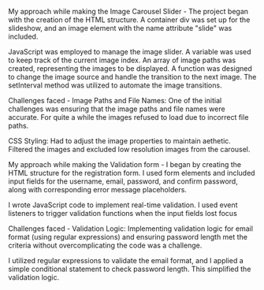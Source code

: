 My approach while making the Image Carousel Slider -
The project began with the creation of the HTML structure. A container div was set up for the slideshow, and an image element with the name attribute "slide" was included.

JavaScript was employed to manage the image slider. A variable was used to keep track of the current image index. An array of image paths was created, representing the images to be displayed. A function was designed to change the image source and handle the transition to the next image. The setInterval method was utilized to automate the image transitions.

Challenges faced -
Image Paths and File Names: One of the initial challenges was ensuring that the image paths and file names were accurate. For quite a while the images refused to load due to incorrect file paths.

CSS Styling: Had to adjust the image properties to maintain aethetic. Filtered the images and excluded low resolution images from the carousel.

My approach while making the Validation form -
I began by creating the HTML structure for the registration form. I used form elements and included input fields for the username, email, password, and confirm password, along with corresponding error message placeholders.

I wrote JavaScript code to implement real-time validation. I used event listeners to trigger validation functions when the input fields lost focus

Challenges faced -
Validation Logic: Implementing validation logic for email format (using regular expressions) and ensuring password length met the criteria without overcomplicating the code was a challenge.

I utilized regular expressions to validate the email format, and I applied a simple conditional statement to check password length. This simplified the validation logic.
